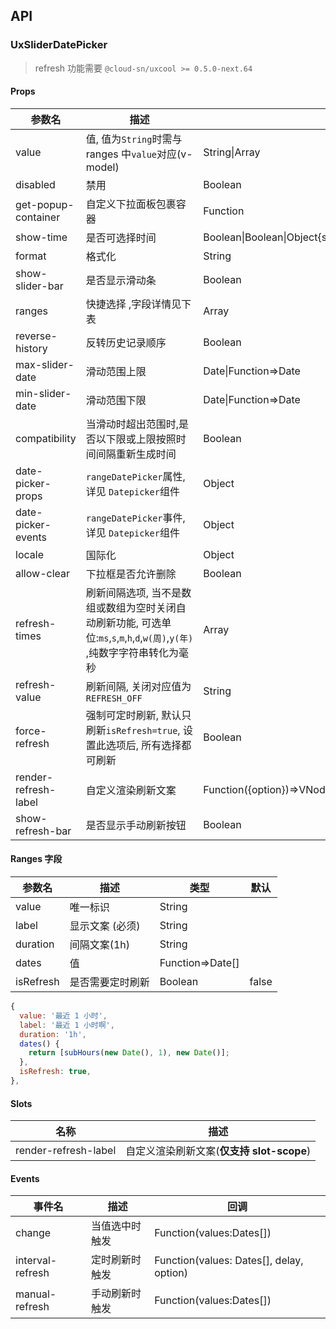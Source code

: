 ## API

### UxSliderDatePicker

> refresh 功能需要 `@cloud-sn/uxcool >= 0.5.0-next.64`

#### Props

| 参数名               | 描述                                                                                                                        | 类型                                                                    | 默认           |
| -------------------- | --------------------------------------------------------------------------------------------------------------------------- | ----------------------------------------------------------------------- | -------------- |
| value                | 值, 值为`String`时需与 ranges 中`value`对应(v-model)                                                                        | String\|Array<Date>                                                     |                |
| disabled             | 禁用                                                                                                                        | Boolean                                                                 | false          |
| get-popup-container  | 自定义下拉面板包裹容器                                                                                                      | Function                                                                |
| show-time            | 是否可选择时间                                                                                                              | Boolean\|Boolean\|Object{showHour:true,showMinute:true,showSecond:true} | false          |
| format               | 格式化                                                                                                                      | String                                                                  |                |
| show-slider-bar      | 是否显示滑动条                                                                                                              | Boolean                                                                 | true           |
| ranges               | 快捷选择 ,字段详情见下表                                                                                                    | Array                                                                   |                |
| reverse-history      | 反转历史记录顺序                                                                                                            | Boolean                                                                 | false          |
| max-slider-date      | 滑动范围上限                                                                                                                | Date\|Function=>Date                                                    | ()=>new Date() |
| min-slider-date      | 滑动范围下限                                                                                                                | Date\|Function=>Date                                                    |                |
| compatibility        | 当滑动时超出范围时,是否以下限或上限按照时间间隔重新生成时间                                                                 | Boolean                                                                 | false          |
| date-picker-props    | `rangeDatePicker`属性,详见 `Datepicker`组件                                                                                 | Object                                                                  |                |
| date-picker-events   | `rangeDatePicker`事件,详见 `Datepicker`组件                                                                                 | Object                                                                  |                |
| locale               | 国际化                                                                                                                      | Object                                                                  |                |
| allow-clear          | 下拉框是否允许删除                                                                                                          | Boolean                                                                 | false          |
| refresh-times        | 刷新间隔选项, 当不是数组或数组为空时关闭自动刷新功能, 可选单位:`ms`,`s`,`m`,`h`,`d`,`w(周)`,`y(年)` ,纯数字字符串转化为毫秒 | Array                                                                   |                | [] |
| refresh-value        | 刷新间隔, 关闭对应值为`REFRESH_OFF`                                                                                         | String                                                                  | 'REFRESH_OFF'  |
| force-refresh        | 强制可定时刷新, 默认只刷新`isRefresh=true`, 设置此选项后, 所有选择都可刷新                                                  | Boolean                                                                 | false          |
| render-refresh-label | 自定义渲染刷新文案                                                                                                          | Function({option})=>VNode                                               |                |
| show-refresh-bar     | 是否显示手动刷新按钮                                                                                                        | Boolean                                                                 | true           |

#### Ranges 字段

| 参数名    | 描述             | 类型             | 默认  |
| --------- | ---------------- | ---------------- | ----- |
| value     | 唯一标识         | String           |       |
| label     | 显示文案 (必须)  | String           |       |
| duration  | 间隔文案(1h)     | String           |
| dates     | 值               | Function=>Date[] |       |
| isRefresh | 是否需要定时刷新 | Boolean          | false |

```javascript
{
  value: '最近 1 小时',
  label: '最近 1 小时啊',
  duration: '1h',
  dates() {
    return [subHours(new Date(), 1), new Date()];
  },
  isRefresh: true,
},
```

#### Slots

| 名称                 | 描述                                      |
| -------------------- | ----------------------------------------- |
| render-refresh-label | 自定义渲染刷新文案(**仅支持 slot-scope**) |

#### Events

| 事件名           | 描述           | 回调                                     |
| ---------------- | -------------- | ---------------------------------------- |
| change           | 当值选中时触发 | Function(values:Dates[])                 |
| interval-refresh | 定时刷新时触发 | Function(values: Dates[], delay, option) |
| manual-refresh   | 手动刷新时触发 | Function(values:Dates[])                 |
